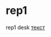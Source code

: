 # rep1
rep1 desk
[текст](#[я-ссылка](https://minecraft-inside.ru/tag/Моды%20на%20карту%20для%20Майнкрафт/))
